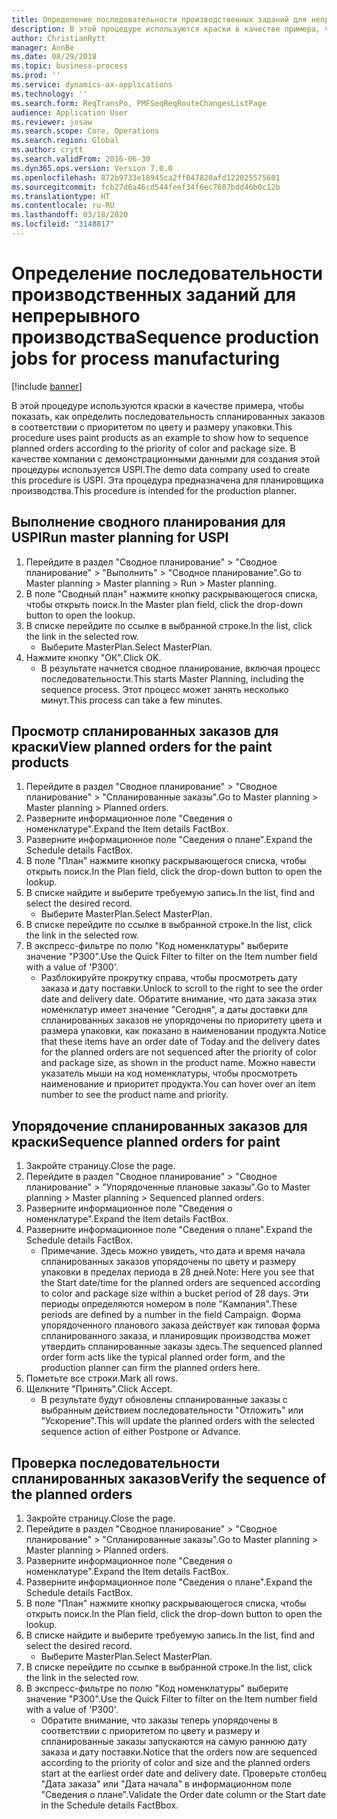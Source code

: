 ```yaml
---
title: Определение последовательности производственных заданий для непрерывного производства
description: В этой процедуре используются краски в качестве примера, чтобы показать, как определить последовательность спланированных заказов в соответствии с приоритетом по цвету и размеру упаковки.
author: ChristianRytt
manager: AnnBe
ms.date: 08/29/2018
ms.topic: business-process
ms.prod: ''
ms.service: dynamics-ax-applications
ms.technology: ''
ms.search.form: ReqTransPo, PMFSeqReqRouteChangesListPage
audience: Application User
ms.reviewer: josaw
ms.search.scope: Core, Operations
ms.search.region: Global
ms.author: crytt
ms.search.validFrom: 2016-06-30
ms.dyn365.ops.version: Version 7.0.0
ms.openlocfilehash: 872b9733e18945ca2ff047820afd122025575601
ms.sourcegitcommit: fcb27d6a46cd544feef34f6ec7607bdd46b0c12b
ms.translationtype: HT
ms.contentlocale: ru-RU
ms.lasthandoff: 03/18/2020
ms.locfileid: "3148817"
---
```

# <a name="sequence-production-jobs-for-process-manufacturing"></a><span data-ttu-id="9a4a7-103">Определение последовательности производственных заданий для непрерывного производства</span><span class="sxs-lookup"><span data-stu-id="9a4a7-103">Sequence production jobs for process manufacturing</span></span>

[!include [banner](../../includes/banner.md)]

<span data-ttu-id="9a4a7-104">В этой процедуре используются краски в качестве примера, чтобы показать, как определить последовательность спланированных заказов в соответствии с приоритетом по цвету и размеру упаковки.</span><span class="sxs-lookup"><span data-stu-id="9a4a7-104">This procedure uses paint products as an example to show how to sequence planned orders according to the priority of color and package size.</span></span> <span data-ttu-id="9a4a7-105">В качестве компании с демонстрационными данными для создания этой процедуры используется USPI.</span><span class="sxs-lookup"><span data-stu-id="9a4a7-105">The demo data company used to create this procedure is USPI.</span></span> <span data-ttu-id="9a4a7-106">Эта процедура предназначена для планировщика производства.</span><span class="sxs-lookup"><span data-stu-id="9a4a7-106">This procedure is intended for the production planner.</span></span>


## <a name="run-master-planning-for-uspi"></a><span data-ttu-id="9a4a7-107">Выполнение сводного планирования для USPI</span><span class="sxs-lookup"><span data-stu-id="9a4a7-107">Run master planning for USPI</span></span>
1. <span data-ttu-id="9a4a7-108">Перейдите в раздел "Сводное планирование" > "Сводное планирование" > "Выполнить" > "Сводное планирование".</span><span class="sxs-lookup"><span data-stu-id="9a4a7-108">Go to Master planning > Master planning > Run > Master planning.</span></span>
2. <span data-ttu-id="9a4a7-109">В поле "Сводный план" нажмите кнопку раскрывающегося списка, чтобы открыть поиск.</span><span class="sxs-lookup"><span data-stu-id="9a4a7-109">In the Master plan field, click the drop-down button to open the lookup.</span></span>
3. <span data-ttu-id="9a4a7-110">В списке перейдите по ссылке в выбранной строке.</span><span class="sxs-lookup"><span data-stu-id="9a4a7-110">In the list, click the link in the selected row.</span></span>
    * <span data-ttu-id="9a4a7-111">Выберите MasterPlan.</span><span class="sxs-lookup"><span data-stu-id="9a4a7-111">Select MasterPlan.</span></span>  
4. <span data-ttu-id="9a4a7-112">Нажмите кнопку "OК".</span><span class="sxs-lookup"><span data-stu-id="9a4a7-112">Click OK.</span></span>
    * <span data-ttu-id="9a4a7-113">В результате начнется сводное планирование, включая процесс последовательности.</span><span class="sxs-lookup"><span data-stu-id="9a4a7-113">This starts Master Planning, including the sequence process.</span></span> <span data-ttu-id="9a4a7-114">Этот процесс может занять несколько минут.</span><span class="sxs-lookup"><span data-stu-id="9a4a7-114">This process can take a few minutes.</span></span>  

## <a name="view-planned-orders-for-the-paint-products"></a><span data-ttu-id="9a4a7-115">Просмотр спланированных заказов для краски</span><span class="sxs-lookup"><span data-stu-id="9a4a7-115">View planned orders for the paint products</span></span>
1. <span data-ttu-id="9a4a7-116">Перейдите в раздел "Сводное планирование" > "Сводное планирование" > "Спланированные заказы".</span><span class="sxs-lookup"><span data-stu-id="9a4a7-116">Go to Master planning > Master planning > Planned orders.</span></span>
2. <span data-ttu-id="9a4a7-117">Разверните информационное поле "Сведения о номенклатуре".</span><span class="sxs-lookup"><span data-stu-id="9a4a7-117">Expand the Item details FactBox.</span></span>
3. <span data-ttu-id="9a4a7-118">Разверните информационное поле "Сведения о плане".</span><span class="sxs-lookup"><span data-stu-id="9a4a7-118">Expand the Schedule details FactBox.</span></span>
4. <span data-ttu-id="9a4a7-119">В поле "План" нажмите кнопку раскрывающегося списка, чтобы открыть поиск.</span><span class="sxs-lookup"><span data-stu-id="9a4a7-119">In the Plan field, click the drop-down button to open the lookup.</span></span>
5. <span data-ttu-id="9a4a7-120">В списке найдите и выберите требуемую запись.</span><span class="sxs-lookup"><span data-stu-id="9a4a7-120">In the list, find and select the desired record.</span></span>
    * <span data-ttu-id="9a4a7-121">Выберите MasterPlan.</span><span class="sxs-lookup"><span data-stu-id="9a4a7-121">Select MasterPlan.</span></span>  
6. <span data-ttu-id="9a4a7-122">В списке перейдите по ссылке в выбранной строке.</span><span class="sxs-lookup"><span data-stu-id="9a4a7-122">In the list, click the link in the selected row.</span></span>
7. <span data-ttu-id="9a4a7-123">В экспресс-фильтре по полю "Код номенклатуры" выберите значение "P300".</span><span class="sxs-lookup"><span data-stu-id="9a4a7-123">Use the Quick Filter to filter on the Item number field with a value of 'P300'.</span></span>
    * <span data-ttu-id="9a4a7-124">Разблокируйте прокрутку справа, чтобы просмотреть дату заказа и дату поставки.</span><span class="sxs-lookup"><span data-stu-id="9a4a7-124">Unlock to scroll to the right to see the order date and delivery date.</span></span> <span data-ttu-id="9a4a7-125">Обратите внимание, что дата заказа этих номенклатур имеет значение "Сегодня", а даты доставки для спланированных заказов не упорядочены по приоритету цвета и размера упаковки, как показано в наименовании продукта.</span><span class="sxs-lookup"><span data-stu-id="9a4a7-125">Notice that these items have an order date of Today and the delivery dates for the planned orders are not sequenced after the priority of color and package size, as shown in the product name.</span></span> <span data-ttu-id="9a4a7-126">Можно навести указатель мыши на код номенклатуры, чтобы просмотреть наименование и приоритет продукта.</span><span class="sxs-lookup"><span data-stu-id="9a4a7-126">You can hover over an item number to see the product name and priority.</span></span>  

## <a name="sequence-planned-orders-for-paint"></a><span data-ttu-id="9a4a7-127">Упорядочение спланированных заказов для краски</span><span class="sxs-lookup"><span data-stu-id="9a4a7-127">Sequence planned orders for paint</span></span>
1. <span data-ttu-id="9a4a7-128">Закройте страницу.</span><span class="sxs-lookup"><span data-stu-id="9a4a7-128">Close the page.</span></span>
2. <span data-ttu-id="9a4a7-129">Перейдите в раздел "Сводное планирование" > "Сводное планирование" > "Упорядоченные плановые заказы".</span><span class="sxs-lookup"><span data-stu-id="9a4a7-129">Go to Master planning > Master planning > Sequenced planned orders.</span></span>
3. <span data-ttu-id="9a4a7-130">Разверните информационное поле "Сведения о номенклатуре".</span><span class="sxs-lookup"><span data-stu-id="9a4a7-130">Expand the Item details FactBox.</span></span>
4. <span data-ttu-id="9a4a7-131">Разверните информационное поле "Сведения о плане".</span><span class="sxs-lookup"><span data-stu-id="9a4a7-131">Expand the Schedule details FactBox.</span></span>
    * <span data-ttu-id="9a4a7-132">Примечание. Здесь можно увидеть, что дата и время начала спланированных заказов упорядочены по цвету и размеру упаковки в пределах периода в 28 дней.</span><span class="sxs-lookup"><span data-stu-id="9a4a7-132">Note: Here you see that the Start date/time for the planned orders are sequenced according to color and package size within a bucket period of 28 days.</span></span> <span data-ttu-id="9a4a7-133">Эти периоды определяются номером в поле "Кампания".</span><span class="sxs-lookup"><span data-stu-id="9a4a7-133">These periods are defined by a number in the field Campaign.</span></span> <span data-ttu-id="9a4a7-134">Форма упорядоченного планового заказа действует как типовая форма спланированного заказа, и планировщик производства может утвердить спланированные заказы здесь.</span><span class="sxs-lookup"><span data-stu-id="9a4a7-134">The sequenced planned order form acts like the typical planned order form, and the production planner can firm the planned orders here.</span></span>  
5. <span data-ttu-id="9a4a7-135">Пометьте все строки.</span><span class="sxs-lookup"><span data-stu-id="9a4a7-135">Mark all rows.</span></span>
6. <span data-ttu-id="9a4a7-136">Щелкните "Принять".</span><span class="sxs-lookup"><span data-stu-id="9a4a7-136">Click Accept.</span></span>
    * <span data-ttu-id="9a4a7-137">В результате будут обновлены спланированные заказы с выбранным действием последовательности "Отложить" или "Ускорение".</span><span class="sxs-lookup"><span data-stu-id="9a4a7-137">This will update the planned orders with the selected sequence action of either Postpone or Advance.</span></span>  

## <a name="verify-the-sequence-of-the-planned-orders"></a><span data-ttu-id="9a4a7-138">Проверка последовательности спланированных заказов</span><span class="sxs-lookup"><span data-stu-id="9a4a7-138">Verify the sequence of the planned orders</span></span>
1. <span data-ttu-id="9a4a7-139">Закройте страницу.</span><span class="sxs-lookup"><span data-stu-id="9a4a7-139">Close the page.</span></span>
2. <span data-ttu-id="9a4a7-140">Перейдите в раздел "Сводное планирование" > "Сводное планирование" > "Спланированные заказы".</span><span class="sxs-lookup"><span data-stu-id="9a4a7-140">Go to Master planning > Master planning > Planned orders.</span></span>
3. <span data-ttu-id="9a4a7-141">Разверните информационное поле "Сведения о номенклатуре".</span><span class="sxs-lookup"><span data-stu-id="9a4a7-141">Expand the Item details FactBox.</span></span>
4. <span data-ttu-id="9a4a7-142">Разверните информационное поле "Сведения о плане".</span><span class="sxs-lookup"><span data-stu-id="9a4a7-142">Expand the Schedule details FactBox.</span></span>
5. <span data-ttu-id="9a4a7-143">В поле "План" нажмите кнопку раскрывающегося списка, чтобы открыть поиск.</span><span class="sxs-lookup"><span data-stu-id="9a4a7-143">In the Plan field, click the drop-down button to open the lookup.</span></span>
6. <span data-ttu-id="9a4a7-144">В списке найдите и выберите требуемую запись.</span><span class="sxs-lookup"><span data-stu-id="9a4a7-144">In the list, find and select the desired record.</span></span>
    * <span data-ttu-id="9a4a7-145">Выберите MasterPlan.</span><span class="sxs-lookup"><span data-stu-id="9a4a7-145">Select MasterPlan.</span></span>  
7. <span data-ttu-id="9a4a7-146">В списке перейдите по ссылке в выбранной строке.</span><span class="sxs-lookup"><span data-stu-id="9a4a7-146">In the list, click the link in the selected row.</span></span>
8. <span data-ttu-id="9a4a7-147">В экспресс-фильтре по полю "Код номенклатуры" выберите значение "P300".</span><span class="sxs-lookup"><span data-stu-id="9a4a7-147">Use the Quick Filter to filter on the Item number field with a value of 'P300'.</span></span>
    * <span data-ttu-id="9a4a7-148">Обратите внимание, что заказы теперь упорядочены в соответствии с приоритетом по цвету и размеру и спланированные заказы запускаются на самую раннюю дату заказа и дату поставки.</span><span class="sxs-lookup"><span data-stu-id="9a4a7-148">Notice that the orders now are sequenced according to the priority of color and size and the planned orders start at the earliest order date and delivery date.</span></span> <span data-ttu-id="9a4a7-149">Проверьте столбец "Дата заказа" или "Дата начала" в информационном поле "Сведения о плане".</span><span class="sxs-lookup"><span data-stu-id="9a4a7-149">Validate the Order date column or the Start date in the Schedule details FactBbox.</span></span>  

